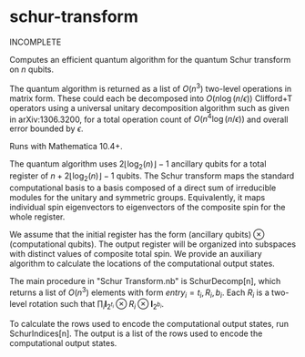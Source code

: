 # schur-transform
INCOMPLETE

Computes an efficient quantum algorithm for the quantum Schur transform on $n$ qubits.

The quantum algorithm is returned as a list of $O(n^3)$ two-level operations in matrix form. These could each be decomposed into $O(n\log(n/\epsilon))$ Clifford+T operators using a universal unitary decomposition algorithm such as given in arXiv:1306.3200, for a total operation count of $O(n^4\log(n/\epsilon))$ and overall error bounded by $\epsilon$.

Runs with Mathematica 10.4+.

The quantum algorithm uses $2\lfloor\log_2(n)\rfloor-1$ ancillary qubits for a total register of $n+2\lfloor\log_2(n)\rfloor-1$ qubits. The Schur transform maps the standard computational basis to a basis composed of a direct sum of irreducible modules for the unitary and symmetric groups. Equivalently, it maps individual spin eigenvectors to eigenvectors of the composite spin for the whole register.

We assume that the initial register has the form $(\text{ancillary qubits})\otimes(\text{computational qubits})$. The output register will be organized into subspaces with distinct values of composite total spin. We provide an auxiliary algorithm to calculate the locations of the computational output states.

The main procedure in "Schur Transform.nb" is SchurDecomp[n],  which returns a list of $O(n^3)$ elements with form $entry_i={t_i,R_i,b_i}$. Each $R_i$ is a two-level rotation such that $\prod_i\textbf{I}_{2^{t_i}}\otimes R_i\otimes\textbf{I}_{2^{b_i}}$.

To calculate the rows used to encode the computational output states, run SchurIndices[n]. The output is a list of the rows used to encode the computational output states.

